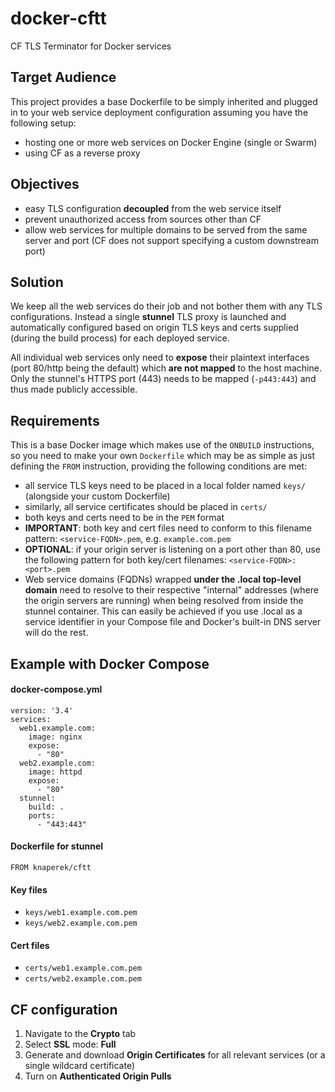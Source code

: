 # docker-cftt
CF TLS Terminator for Docker services

## Target Audience
This project provides a base Dockerfile to be simply inherited and plugged in to your web service deployment configuration assuming you have the following setup:

* hosting one or more web services on Docker Engine (single or Swarm)
* using CF as a reverse proxy

## Objectives
* easy TLS configuration **decoupled** from the web service itself
* prevent unauthorized access from sources other than CF
* allow web services for multiple domains to be served from the same server and port (CF does not support specifying a custom downstream port)

## Solution
We keep all the web services do their job and not bother them with any TLS configurations. Instead a single **stunnel** TLS proxy is launched and automatically configured based on origin TLS keys and certs supplied (during the build process) for each deployed service.

All individual web services only need to **expose** their plaintext interfaces (port 80/http being the default) which **are not mapped** to the host machine. Only the stunnel's HTTPS port (443) needs to be mapped (`-p443:443`) and thus made publicly accessible.

## Requirements
This is a base Docker image which makes use of the `ONBUILD` instructions, so you need to make your own `Dockerfile` which may be as simple as just defining the `FROM` instruction, providing the following conditions are met:
* all service TLS keys need to be placed in a local folder named `keys/` (alongside your custom Dockerfile)
* similarly, all service certificates should be placed in `certs/`
* both keys and certs need to be in the `PEM` format
* **IMPORTANT**: both key and cert files need to conform to this filename pattern: `<service-FQDN>.pem`, e.g. `example.com.pem`
* **OPTIONAL**: if your origin server is listening on a port other than 80, use the following pattern for both key/cert filenames: `<service-FQDN>:<port>.pem`
* Web service domains (FQDNs) wrapped **under the .local top-level domain** need to resolve to their respective "internal" addresses (where the origin servers are running) when being resolved from inside the stunnel container. This can easily be achieved if you use <FQDN>.local as a service identifier in your Compose file and Docker's built-in DNS server will do the rest.

## Example with Docker Compose
#### docker-compose.yml
```
version: '3.4'
services:
  web1.example.com:
    image: nginx
    expose:
      - "80"
  web2.example.com:
    image: httpd
    expose:
      - "80"
  stunnel:
    build: .
    ports:
      - "443:443"
```
#### Dockerfile for stunnel
```
FROM knaperek/cftt
```
#### Key files
* `keys/web1.example.com.pem`
* `keys/web2.example.com.pem`

#### Cert files
* `certs/web1.example.com.pem`
* `certs/web2.example.com.pem`

## CF configuration
1. Navigate to the **Crypto** tab
2. Select **SSL** mode: **Full**
3. Generate and download **Origin Certificates** for all relevant services (or a single wildcard certificate)
4. Turn on **Authenticated Origin Pulls**
